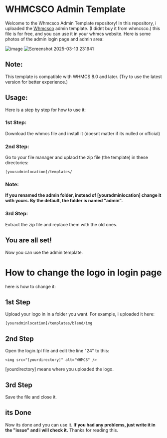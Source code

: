 # WHMCSCO Admin Template
Welcome to the Whmcsco Admin Template repository! In this repository, i uploaded the [Whmcsco](https://whmcsco.com) admin template. (I didnt buy it from whmcsco.)
this file is for free, and you can use it in your whmcs website.
Here is some photos of the admin login page and admin area:


![image](https://github.com/user-attachments/assets/d62afd13-1da7-4c63-b8f9-0513b718a8b0)
![Screenshot 2025-03-13 231941](https://github.com/user-attachments/assets/b8b17a02-acb2-45bd-8923-994cac8b6d59)

## Note:
This template is compatible with WHMCS 8.0 and later. (Try to use the latest version for better experience.)

## Usage:
Here is a step by step for how to use it:

### 1st Step:
Download the whmcs file and install it (doesnt matter if its nulled or official)

### 2nd Step:
Go to your file manager and uplaod the zip file (the template) in these directories:

```
[youradminlocation]/templates/
```
### Note:
**If you renamed the admin folder, instead of [youradminlocation] change it with yours. By the default, the folder is named "admin".**
### 3rd Step:
Extract the zip file and replace them with the old ones.

## You are all set!
Now you can use the admin template.

# How to change the logo in login page
here is how to change it:

## 1st Step
Upload your logo in in a folder you want.
For example, i uploaded it here:
```
[youradminlocation]/templates/blend/img
```
## 2nd Step
Open the login.tpl file and edit the line "24" to this:
```
<img src="[yourdirectory]" alt="WHMCS" />
```
[yourdirectory] means where you uploaded the logo.
## 3rd Step
Save the file and close it.
## its Done
Now its done and you can use it. **If you had any problems, just write it in the "issue" and i will check it.**
Thanks for reading this.
